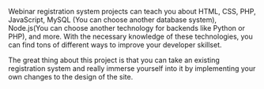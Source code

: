 Webinar registration system projects can teach you about HTML, CSS, PHP, JavaScript, MySQL (You can choose another database system), Node.js(You can choose another technology for backends like Python or PHP), and more. With the necessary knowledge of these technologies, you can find tons of different ways to improve your developer skillset.

The great thing about this project is that you can take an existing registration system and really immerse yourself into it by implementing your own changes to the design of the site.

